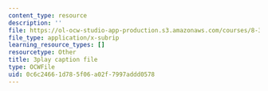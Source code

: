```yaml
---
content_type: resource
description: ''
file: https://ol-ocw-studio-app-production.s3.amazonaws.com/courses/8-333-statistical-mechanics-i-statistical-mechanics-of-particles-fall-2013/0c6c24661d785f06a02f7997addd0578_I_LcUur7quE.vtt
file_type: application/x-subrip
learning_resource_types: []
resourcetype: Other
title: 3play caption file
type: OCWFile
uid: 0c6c2466-1d78-5f06-a02f-7997addd0578
---
```

